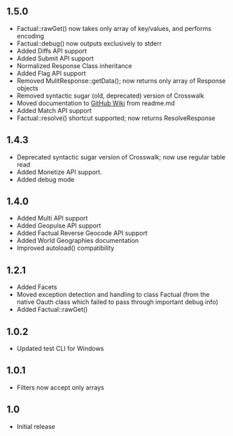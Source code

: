 
## 1.5.0
 * Factual::rawGet() now takes only array of key/values, and performs encoding
 * Factual::debug() now outputs exclusively to stderr
 * Added Diffs API support
 * Added Submit API support
 * Normalized Response Class inheritance
 * Added Flag API support
 * Removed MulitResponse::getData(); now returns only array of Response objects
 * Removed syntactic sugar (old, deprecated) version of Crosswalk
 * Moved documentation to [GitHub Wiki](https://github.com/Factual/factual-php-driver/wiki) from readme.md
 * Added Match API support
 * Factual::resolve() shortcut supported; now returns ResolveResponse
 
## 1.4.3
 * Deprecated syntactic sugar version of Crosswalk; now use regular table read
 * Added Monetize API support.
 * Added debug mode

## 1.4.0
 * Added Multi API support
 * Added Geopulse API support
 * Added Factual Reverse Geocode API support
 * Added World Geographies documentation
 * Improved autoload() compatibility

## 1.2.1
 * Added Facets
 * Moved exception detection and handling to class Factual (from the native Oauth class which failed to pass through important debug info)
 * Added Factual::rawGet()

## 1.0.2
 * Updated test CLI for Windows 

## 1.0.1
 * Filters now accept only arrays

## 1.0
 * Initial release
